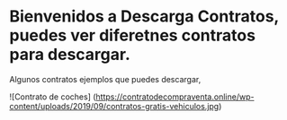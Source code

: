 # Bienvenidos a Descarga Contratos, puedes ver diferetnes contratos para descargar.


Algunos contratos ejemplos que puedes descargar,



![Contrato de coches] (https://contratodecompraventa.online/wp-content/uploads/2019/09/contratos-gratis-vehiculos.jpg) 



